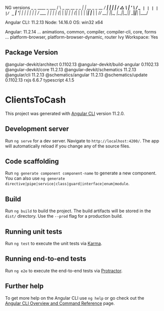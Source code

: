 NG versions      _                      _                 ____ _     ___    / \   _ __   __ _ _   _| | __ _ _ __     / ___| |   |_ _|   / △ \ | '_ \ / _` | | | | |/ _` | '__|   | |   | |    | |  / ___ \| | | | (_| | |_| | | (_| | |      | |___| |___ | | /_/   \_\_| |_|\__, |\__,_|_|\__,_|_|       \____|_____|___|                |___/Angular CLI: 11.2.13Node: 14.16.0OS: win32 x64Angular: 11.2.14... animations, common, compiler, compiler-cli, core, forms... platform-browser, platform-browser-dynamic, routerIvy Workspace: YesPackage                         Version---------------------------------------------------------@angular-devkit/architect       0.1102.13@angular-devkit/build-angular   0.1102.13@angular-devkit/core            11.2.13@angular-devkit/schematics      11.2.13@angular/cli                    11.2.13@schematics/angular             11.2.13@schematics/update              0.1102.13rxjs                            6.6.7typescript                      4.1.5# ClientsToCashThis project was generated with [Angular CLI](https://github.com/angular/angular-cli) version 11.2.0.## Development serverRun `ng serve` for a dev server. Navigate to `http://localhost:4200/`. The app will automatically reload if you change any of the source files.## Code scaffoldingRun `ng generate component component-name` to generate a new component. You can also use `ng generate directive|pipe|service|class|guard|interface|enum|module`.## BuildRun `ng build` to build the project. The build artifacts will be stored in the `dist/` directory. Use the `--prod` flag for a production build.## Running unit testsRun `ng test` to execute the unit tests via [Karma](https://karma-runner.github.io).## Running end-to-end testsRun `ng e2e` to execute the end-to-end tests via [Protractor](http://www.protractortest.org/).## Further helpTo get more help on the Angular CLI use `ng help` or go check out the [Angular CLI Overview and Command Reference](https://angular.io/cli) page.